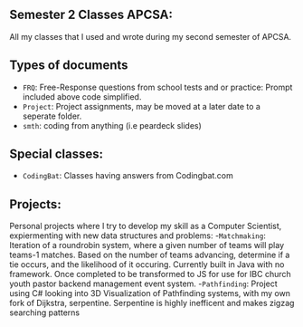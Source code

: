 ## Semester 2 Classes APCSA:

All my classes that I used and wrote during my second semester of APCSA.

## Types of documents

- `FRQ`: Free-Response questions from school tests and or practice: Prompt included above code simplified.
- `Project`: Project assignments, may be moved at a later date to a seperate folder.
- `smth`: coding from anything (i.e peardeck slides)

## Special classes:

- `CodingBat`: Classes having answers from Codingbat.com

## Projects:

Personal projects where I try to develop my skill as a Computer Scientist, expiermenting with new data structures and problems: -`Matchmaking`: Iteration of a roundrobin system, where a given number of teams will play teams-1 matches. Based on the number of teams advancing, determine if a tie occurs, and the likelihood of it occuring. Currently built in Java with no framework. Once completed to be transformed to JS for use for IBC church youth pastor backend management event system. -`Pathfinding`: Project using C# looking into 3D Visualization of Pathfinding systems, with my own fork of Dijkstra, serpentine. Serpentine is highly inefficent and makes zigzag searching patterns
